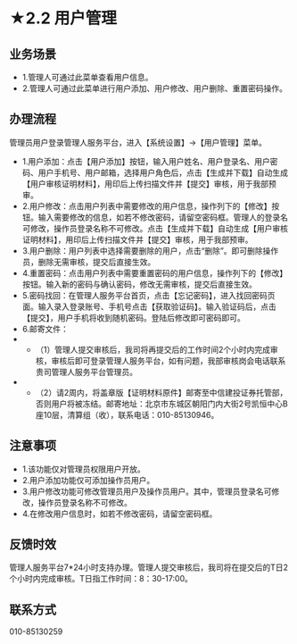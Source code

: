 # ★2.2 用户管理
## <i class="hicon lb1"></i>业务场景
- 1.管理人可通过此菜单查看用户信息。
- 2.管理人可通过此菜单进行用户添加、用户修改、用户删除、重置密码操作。

## <i class="hicon lb2"></i>办理流程
管理员用户登录管理人服务平台，进入【系统设置】->【用户管理】菜单。
- 1.用户添加：点击【用户添加】按钮，输入用户姓名、用户登录名、用户密码、用户手机号、用户邮箱，选择用户角色后，点击【生成并下载】自动生成【用户审核证明材料】，用印后上传扫描文件并【提交】审核，用于我部预审。
- 2.用户修改：点击用户列表中需要修改的用户信息，操作列下的【修改】按钮。输入需要修改的信息，如若不修改密码，请留空密码框。管理人的登录名可修改，操作员登录名称不可修改。点击【生成并下载】自动生成【用户审核证明材料】，用印后上传扫描文件并【提交】审核，用于我部预审。
- 3.用户删除：用户列表中选择需要删除的用户，点击“删除”。即可删除操作员，删除无需审核，提交后直接生效。
- 4.重置密码：点击用户列表中需要重置密码的用户信息，操作列下的【修改】按钮。输入新的密码与确认密码，修改无需审核，提交后直接生效。
- 5.密码找回：在管理人服务平台首页，点击【忘记密码】，进入找回密码页面。输入录入登录账号、手机号点击【获取验证码】。输入验证码后，点击【提交】，用户手机将收到随机密码。登陆后修改即可密码即可。
- 6.邮寄文件：
- - （1）管理人提交审核后，我司将再提交后的工作时间2个小时内完成审核，审核后即可登录管理人服务平台，如有问题，我部审核岗会电话联系贵司管理人服务平台管理员。
- - （2）请2周内，将盖章版【证明材料原件】邮寄至中信建投证券托管部，否则用户将被冻结。邮寄地址：北京市东城区朝阳门内大街2号凯恒中心B座10层，清算组（收），联系电话：010-85130946。

## <i class="hicon lb3"></i>注意事项
- 1.该功能仅对管理员权限用户开放。
- 2.用户添加功能仅可添加操作员用户。
- 3.用户修改功能可修改管理员用户及操作员用户。其中，管理员登录名可修改，操作员登录名称不可修改。
- 4.在修改用户信息时，如若不修改密码，请留空密码框。

## <i class="hicon lb4"></i>反馈时效
管理人服务平台7*24小时支持办理。管理人提交审核后，我司将在提交后的T日2个小时内完成审核。T日指工作时间：8：30-17:00。

## <i class="hicon lb5"></i>联系方式
010-85130259
